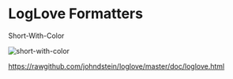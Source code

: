 LogLove Formatters
=======

Short-With-Color

![short-with-color](https://github.com/IanShoe/loglove-formatters/markdown/images/short-with-color.png "short-with-color")

https://rawgithub.com/johndstein/loglove/master/doc/loglove.html